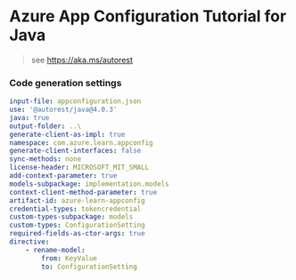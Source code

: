 # Azure App Configuration Tutorial for Java

> see https://aka.ms/autorest

### Code generation settings
``` yaml
input-file: appconfiguration.json
use: '@autorest/java@4.0.3'
java: true
output-folder: ..\
generate-client-as-impl: true
namespace: com.azure.learn.appconfig
generate-client-interfaces: false
sync-methods: none
license-header: MICROSOFT_MIT_SMALL
add-context-parameter: true
models-subpackage: implementation.models
context-client-method-parameter: true
artifact-id: azure-learn-appconfig
credential-types: tokencredential
custom-types-subpackage: models
custom-types: ConfigurationSetting
required-fields-as-ctor-args: true
directive:
    - rename-model:
        from: KeyValue
        to: ConfigurationSetting
```

